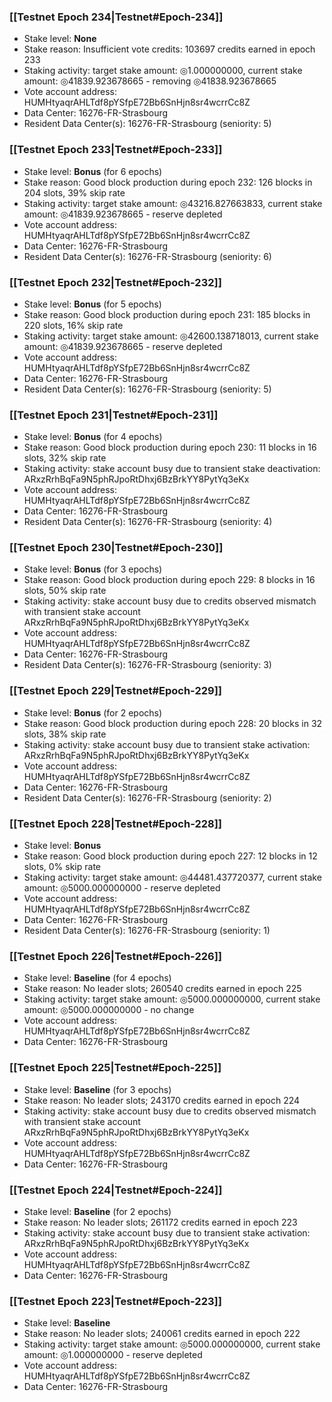 ### [[Testnet Epoch 234|Testnet#Epoch-234]]
* Stake level: **None**
* Stake reason: Insufficient vote credits: 103697 credits earned in epoch 233
* Staking activity: target stake amount: ◎1.000000000, current stake amount: ◎41839.923678665 - removing ◎41838.923678665
* Vote account address: HUMHtyaqrAHLTdf8pYSfpE72Bb6SnHjn8sr4wcrrCc8Z
* Data Center: 16276-FR-Strasbourg
* Resident Data Center(s): 16276-FR-Strasbourg (seniority: 5)
### [[Testnet Epoch 233|Testnet#Epoch-233]]
* Stake level: **Bonus** (for 6 epochs)
* Stake reason: Good block production during epoch 232: 126 blocks in 204 slots, 39% skip rate
* Staking activity: target stake amount: ◎43216.827663833, current stake amount: ◎41839.923678665 - reserve depleted
* Vote account address: HUMHtyaqrAHLTdf8pYSfpE72Bb6SnHjn8sr4wcrrCc8Z
* Data Center: 16276-FR-Strasbourg
* Resident Data Center(s): 16276-FR-Strasbourg (seniority: 6)
### [[Testnet Epoch 232|Testnet#Epoch-232]]
* Stake level: **Bonus** (for 5 epochs)
* Stake reason: Good block production during epoch 231: 185 blocks in 220 slots, 16% skip rate
* Staking activity: target stake amount: ◎42600.138718013, current stake amount: ◎41839.923678665 - reserve depleted
* Vote account address: HUMHtyaqrAHLTdf8pYSfpE72Bb6SnHjn8sr4wcrrCc8Z
* Data Center: 16276-FR-Strasbourg
* Resident Data Center(s): 16276-FR-Strasbourg (seniority: 5)
### [[Testnet Epoch 231|Testnet#Epoch-231]]
* Stake level: **Bonus** (for 4 epochs)
* Stake reason: Good block production during epoch 230: 11 blocks in 16 slots, 32% skip rate
* Staking activity: stake account busy due to transient stake deactivation: ARxzRrhBqFa9N5phRJpoRtDhxj6BzBrkYY8PytYq3eKx
* Vote account address: HUMHtyaqrAHLTdf8pYSfpE72Bb6SnHjn8sr4wcrrCc8Z
* Data Center: 16276-FR-Strasbourg
* Resident Data Center(s): 16276-FR-Strasbourg (seniority: 4)
### [[Testnet Epoch 230|Testnet#Epoch-230]]
* Stake level: **Bonus** (for 3 epochs)
* Stake reason: Good block production during epoch 229: 8 blocks in 16 slots, 50% skip rate
* Staking activity: stake account busy due to credits observed mismatch with transient stake account ARxzRrhBqFa9N5phRJpoRtDhxj6BzBrkYY8PytYq3eKx
* Vote account address: HUMHtyaqrAHLTdf8pYSfpE72Bb6SnHjn8sr4wcrrCc8Z
* Data Center: 16276-FR-Strasbourg
* Resident Data Center(s): 16276-FR-Strasbourg (seniority: 3)
### [[Testnet Epoch 229|Testnet#Epoch-229]]
* Stake level: **Bonus** (for 2 epochs)
* Stake reason: Good block production during epoch 228: 20 blocks in 32 slots, 38% skip rate
* Staking activity: stake account busy due to transient stake activation: ARxzRrhBqFa9N5phRJpoRtDhxj6BzBrkYY8PytYq3eKx
* Vote account address: HUMHtyaqrAHLTdf8pYSfpE72Bb6SnHjn8sr4wcrrCc8Z
* Data Center: 16276-FR-Strasbourg
* Resident Data Center(s): 16276-FR-Strasbourg (seniority: 2)
### [[Testnet Epoch 228|Testnet#Epoch-228]]
* Stake level: **Bonus**
* Stake reason: Good block production during epoch 227: 12 blocks in 12 slots, 0% skip rate
* Staking activity: target stake amount: ◎44481.437720377, current stake amount: ◎5000.000000000 - reserve depleted
* Vote account address: HUMHtyaqrAHLTdf8pYSfpE72Bb6SnHjn8sr4wcrrCc8Z
* Data Center: 16276-FR-Strasbourg
* Resident Data Center(s): 16276-FR-Strasbourg (seniority: 1)
### [[Testnet Epoch 226|Testnet#Epoch-226]]
* Stake level: **Baseline** (for 4 epochs)
* Stake reason: No leader slots; 260540 credits earned in epoch 225
* Staking activity: target stake amount: ◎5000.000000000, current stake amount: ◎5000.000000000 - no change
* Vote account address: HUMHtyaqrAHLTdf8pYSfpE72Bb6SnHjn8sr4wcrrCc8Z
* Data Center: 16276-FR-Strasbourg
### [[Testnet Epoch 225|Testnet#Epoch-225]]
* Stake level: **Baseline** (for 3 epochs)
* Stake reason: No leader slots; 243170 credits earned in epoch 224
* Staking activity: stake account busy due to credits observed mismatch with transient stake account ARxzRrhBqFa9N5phRJpoRtDhxj6BzBrkYY8PytYq3eKx
* Vote account address: HUMHtyaqrAHLTdf8pYSfpE72Bb6SnHjn8sr4wcrrCc8Z
* Data Center: 16276-FR-Strasbourg
### [[Testnet Epoch 224|Testnet#Epoch-224]]
* Stake level: **Baseline** (for 2 epochs)
* Stake reason: No leader slots; 261172 credits earned in epoch 223
* Staking activity: stake account busy due to transient stake activation: ARxzRrhBqFa9N5phRJpoRtDhxj6BzBrkYY8PytYq3eKx
* Vote account address: HUMHtyaqrAHLTdf8pYSfpE72Bb6SnHjn8sr4wcrrCc8Z
* Data Center: 16276-FR-Strasbourg
### [[Testnet Epoch 223|Testnet#Epoch-223]]
* Stake level: **Baseline**
* Stake reason: No leader slots; 240061 credits earned in epoch 222
* Staking activity: target stake amount: ◎5000.000000000, current stake amount: ◎1.000000000 - reserve depleted
* Vote account address: HUMHtyaqrAHLTdf8pYSfpE72Bb6SnHjn8sr4wcrrCc8Z
* Data Center: 16276-FR-Strasbourg